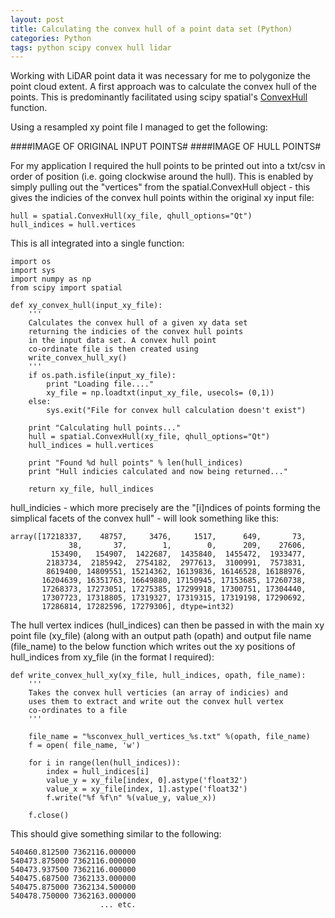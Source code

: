 ```yaml
---
layout: post
title: Calculating the convex hull of a point data set (Python)
categories: Python
tags: python scipy convex hull lidar
---
```


Working with LiDAR point data it was necessary for me to polygonize the point cloud extent. A first approach was to calculate the convex hull of the points.
This is predominantly facilitated using scipy spatial's [ConvexHull](http://docs.scipy.org/doc/scipy-dev/reference/generated/scipy.spatial.ConvexHull.html) function.

Using a resampled xy point file I managed to get the following:

####IMAGE OF ORIGINAL INPUT POINTS#
####IMAGE OF HULL POINTS#

For my application I required the hull points to be printed out into a txt/csv in order of position (i.e. going clockwise around the hull). This is enabled by simply 
pulling out the "vertices" from the spatial.ConvexHull object - this gives the indicies of the convex hull points within the original xy input file:


```
hull = spatial.ConvexHull(xy_file, qhull_options="Qt")
hull_indices = hull.vertices
```

This is all integrated into a single function:

```
import os
import sys
import numpy as np
from scipy import spatial

def xy_convex_hull(input_xy_file):
	'''
	Calculates the convex hull of a given xy data set
	returning the indicies of the convex hull points
	in the input data set. A convex hull point
	co-ordinate file is then created using
	write_convex_hull_xy()
	'''
	if os.path.isfile(input_xy_file):
		print "Loading file...."
		xy_file = np.loadtxt(input_xy_file, usecols= (0,1))
	else:
		sys.exit("File for convex hull calculation doesn't exist")
	
	print "Calculating hull points..."
	hull = spatial.ConvexHull(xy_file, qhull_options="Qt")
	hull_indices = hull.vertices

	print "Found %d hull points" % len(hull_indices)
	print "Hull indicies calculated and now being returned..."

	return xy_file, hull_indices

```

hull_indicies - which more precisely are the "[i]ndices of points forming the simplical facets of the convex hull" - will look something like this:

```
array([17218337,    48757,     3476,     1517,      649,       73,
             38,       37,        1,        0,      209,    27606,
         153490,   154907,  1422687,  1435840,  1455472,  1933477,
        2183734,  2185942,  2754182,  2977613,  3100991,  7573831,
        8619400, 14809551, 15214362, 16139836, 16146528, 16188976,
       16204639, 16351763, 16649880, 17150945, 17153685, 17260738,
       17268373, 17273051, 17275385, 17299918, 17300751, 17304440,
       17307723, 17318805, 17319327, 17319315, 17319198, 17290692,
       17286814, 17282596, 17279306], dtype=int32)
```

The hull vertex indices (hull_indices) can then be passed in with the main xy point file (xy_file) (along with an output path (opath) and output file name (file_name)
to the below function which writes out the xy positions of hull_indices from xy_file (in the format I required):

```
def write_convex_hull_xy(xy_file, hull_indices, opath, file_name):
	'''
	Takes the convex hull verticies (an array of indicies) and
	uses them to extract and write out the convex hull vertex
	co-ordinates to a file
	'''
	
	file_name = "%sconvex_hull_vertices_%s.txt" %(opath, file_name)
	f = open( file_name, 'w')
	
	for i in range(len(hull_indices)):
		index = hull_indices[i]
		value_y = xy_file[index, 0].astype('float32')
		value_x = xy_file[index, 1].astype('float32')
		f.write("%f %f\n" %(value_y, value_x))

	f.close()
```

This should give something similar to the following:

```
540460.812500 7362116.000000
540473.875000 7362116.000000
540473.937500 7362116.000000
540475.687500 7362133.000000
540475.875000 7362134.500000
540478.750000 7362163.000000
                    ... etc.
```



